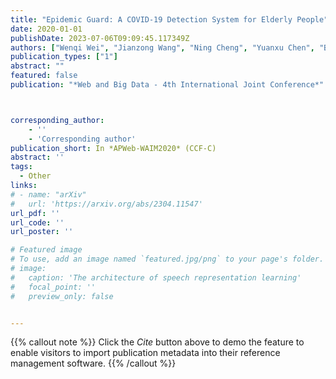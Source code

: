 ```yaml
---
title: "Epidemic Guard: A COVID-19 Detection System for Elderly People"
date: 2020-01-01
publishDate: 2023-07-06T09:09:45.117349Z
authors: ["Wenqi Wei", "Jianzong Wang", "Ning Cheng", "Yuanxu Chen", "Bao Zhou", "Jing Xiao"]
publication_types: ["1"]
abstract: ""
featured: false
publication: "*Web and Big Data - 4th International Joint Conference*"



corresponding_author:
    - ''
    - 'Corresponding author'
publication_short: In *APWeb-WAIM2020* (CCF-C)
abstract: ''
tags:
  - Other
links:
# - name: "arXiv"
#   url: 'https://arxiv.org/abs/2304.11547'
url_pdf: ''
url_code: ''
url_poster: ''

# Featured image
# To use, add an image named `featured.jpg/png` to your page's folder.
# image:
#   caption: 'The architecture of speech representation learning'
#   focal_point: ''
#   preview_only: false


---
```


{{% callout note %}}
Click the _Cite_ button above to demo the feature to enable visitors to import publication metadata into their reference management software.
{{% /callout %}}



